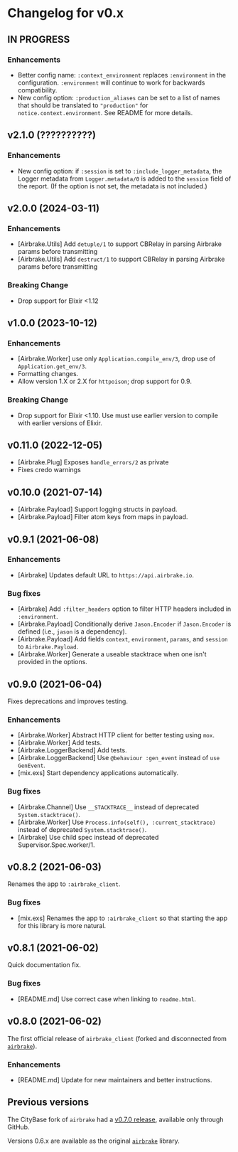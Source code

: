 # Changelog for v0.x

## IN PROGRESS

### Enhancements

* Better config name: `:context_environment` replaces `:environment` in the
  configuration.  `:environment` will continue to work for backwards compatibility.
* New config option: `:production_aliases` can be set to a list of names that
  should be translated to `"production"` for `notice.context.environment`.  See
  README for more details.

## v2.1.0 (??????????)

### Enhancements

  * New config option: if `:session` is set to `:include_logger_metadata`, the
    Logger metadata from `Logger.metadata/0` is added to the `session` field of
    the report.  (If the option is not set, the metadata is not included.)

## v2.0.0 (2024-03-11)

### Enhancements

  * [Airbrake.Utils] Add `detuple/1` to support CBRelay in parsing Airbrake params before transmitting
  * [Airbrake.Utils] Add `destruct/1` to support CBRelay in parsing Airbrake params before transmitting

### Breaking Change

  * Drop support for Elixir <1.12

## v1.0.0 (2023-10-12)

### Enhancements

  * [Airbrake.Worker] use only `Application.compile_env/3`, drop use of `Application.get_env/3`.
  * Formatting changes.
  * Allow version 1.X or 2.X for `httpoison`; drop support for 0.9.

### Breaking Change

  * Drop support for Elixir <1.10.  Use must use earlier version to compile with earlier versions of Elixir.

## v0.11.0 (2022-12-05)

  * [Airbrake.Plug] Exposes `handle_errors/2` as private
  * Fixes credo warnings

## v0.10.0 (2021-07-14)

  * [Airbrake.Payload] Support logging structs in payload.
  * [Airbrake.Payload] Filter atom keys from maps in payload.

## v0.9.1 (2021-06-08)

### Enhancements

  * [Airbrake] Updates default URL to `https://api.airbrake.io`.

### Bug fixes

  * [Airbrake] Add `:filter_headers` option to filter HTTP headers included in `:environment`.
  * [Airbrake.Payload] Conditionally derive `Jason.Encoder` if `Jason.Encoder` is defined (i.e., `jason` is a dependency).
  * [Airbrake.Payload] Add fields `context`, `environment`, `params`, and `session` to `Airbrake.Payload`.
  * [Airbrake.Worker] Generate a useable stacktrace when one isn't provided in the options.

## v0.9.0 (2021-06-04)

Fixes deprecations and improves testing.

### Enhancements

  * [Airbrake.Worker] Abstract HTTP client for better testing using `mox`.
  * [Airbrake.Worker] Add tests.
  * [Airbrake.LoggerBackend] Add tests.
  * [Airbrake.LoggerBackend] Use `@behaviour :gen_event` instead of `use GenEvent`.
  * [mix.exs] Start dependency applications automatically.

### Bug fixes

  * [Airbrake.Channel] Use `__STACKTRACE__` instead of deprecated `System.stacktrace()`.
  * [Airbrake.Worker] Use `Process.info(self(), :current_stacktrace)` instead of deprecated `System.stacktrace()`.
  * [Airbrake] Use child spec instead of deprecated Supervisor.Spec.worker/1.

## v0.8.2 (2021-06-03)

Renames the app to `:airbrake_client`.

### Bug fixes

  * [mix.exs] Renames the app to `:airbrake_client` so that starting the app for this library is more natural.

## v0.8.1 (2021-06-02)

Quick documentation fix.

### Bug fixes

  * [README.md] Use correct case when linking to `readme.html`.

## v0.8.0 (2021-06-02)

The first official release of `airbrake_client` (forked and disconnected from [`airbrake`](https://hex.pm/packages/airbrake)).

### Enhancements

  * [README.md] Update for new maintainers and better instructions.

## Previous versions

The CityBase fork of `airbrake` had a [v0.7.0 release](https://github.com/CityBaseInc/airbrake-elixir/releases/tag/0.7.0), available only through GitHub.

Versions 0.6.x are available as the original [`airbrake`](https://hex.pm/packages/airbrake) library.
